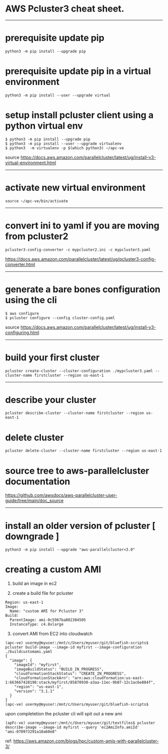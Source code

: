 # AWS Pcluster3 cheat sheet.

***

# prerequisite update pip

```
python3 -m pip install --upgrade pip
```

# prerequisite update pip in a virtual environment

```
python3 -m pip install --user --upgrade virtual
```


# setup install pcluster client using a python virtual env

```
$ python3 -m pip install --upgrade pip
$ python3 -m pip install --user --upgrade virtualenv
$ python3  -m virtualenv -p $(which python3) ~/apc-ve
```
source https://docs.aws.amazon.com/parallelcluster/latest/ug/install-v3-virtual-environment.html

***
# activate new virtual environment

```
source ~/apc-ve/bin/activate
```

***
#  convert ini to yaml if you are moving from pcluster2 

```
pcluster3-config-converter -c mypcluster2.ini -c mypcluster3.yaml 

```
https://docs.aws.amazon.com/parallelcluster/latest/ug/pcluster3-config-converter.html
***

# generate a bare bones configuration using the cli

```
$ aws configure
$ pcluster configure --config cluster-config.yaml
```
source https://docs.aws.amazon.com/parallelcluster/latest/ug/install-v3-configuring.html
***

#  build your first cluster

```
pcluster create-cluster --cluster-configuration ./mypcluster3.yaml --cluster-name firstcluster --region us-east-1  
```

***
#  describe your cluster

```
pcluster describe-cluster --cluster-name firstcluster --region us-east-1         
```

# delete cluster 

```
pcluster delete-cluster --cluster-name firstcluster --region us-east-1 
```

# source tree to aws-parallelcluster documentation

https://github.com/awsdocs/aws-parallelcluster-user-guide/tree/main/doc_source
***

# install an older version of pcluster [ downgrade ]

```
python3 -m pip install --upgrade "aws-parallelcluster<3.0"     
```

# creating a custom AMI

1. build an image in ec2


2. create a build file for pcluster

```
Region: us-east-1
Image:
  Name: "custom AMI for Pcluster 3"
Build:
  ParentImage: ami-0c5967ba802384505
  InstanceType: c4.8xlarge
```

3. convert AMI from EC2 into cloudwatch

```
(apc-ve) usermy@myuser:/mnt/c/Users/myuser/git/bluefish-scripts$ pcluster build-image --image-id myfirst --image-configuration ./buildcustomami.yaml
{
  "image": {
    "imageId": "myfirst",
    "imageBuildStatus": "BUILD_IN_PROGRESS",
    "cloudformationStackStatus": "CREATE_IN_PROGRESS",
    "cloudformationStackArn": "arn:aws:cloudformation:us-east-1:663667428198:stack/myfirst/85870930-a3aa-11ec-9b07-12c1ac6e884f",
    "region": "us-east-1",
    "version": "3.1.1"
  }
}
(apc-ve) usermy@myuser:/mnt/c/Users/myuser/git/bluefish-scripts$ 
```

upon completetion the pcluster cli will spit out a new ami 

```
(apFc-ve) usermy@myuser:/mnt/c/Users/myuser/git/textfiles$ pcluster describe-image --image-id myfirst --query 'ec2AmiInfo.amiId'
"ami-070973291a18a60e8"
```

ref: https://aws.amazon.com/blogs/hpc/custom-amis-with-parallelcluster-3/